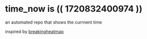 # time_now is (( 1720832400974 ))

an automated repo that shows the currnent time

inspired by [breakingheatmap](https://github.com/breakingheatmap/breakingheatmap)